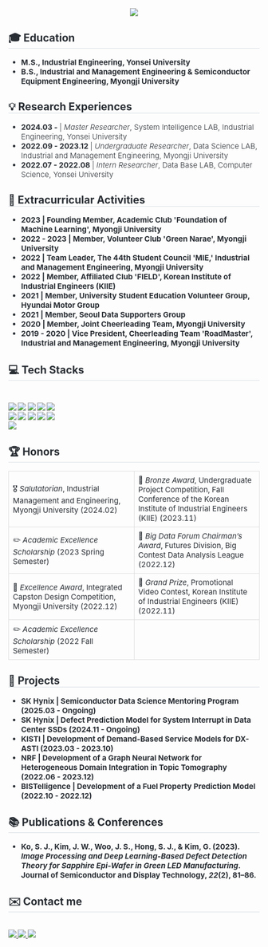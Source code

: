 <div style="text-align: center;">
    <img src="https://capsule-render.vercel.app/api?type=venom&color=gradient&height=180&text=Welcome%20to%20Exponential%20Growth%20Space&animation=fadeIn&fontColor=074778&fontSize=40" />
</div>

<div style="text-align: left;">
    <h2 style="border-bottom: 1px solid #d8dee4; color: #282d33;"> 🎓 Education </h2>
    <div style="font-size: 15px; color: #282d33; margin-bottom: 20px;">
        <ul style="font-weight: 700;">
            <li><b>M.S., Industrial Engineering, Yonsei University</li>
            <li><b>B.S., Industrial and Management Engineering & Semiconductor Equipment Engineering, Myongji University</li>
        </ul>
    </div>

<div style="text-align: left;">
    <h2 style="border-bottom: 1px solid #d8dee4; color: #282d33;"> 💡 Research Experiences </h2>
    <div style="font-size: 15px; color: #282d33; margin-bottom: 20px;">
        <ul style="font-weight: 300;">
            <li><b>2024.03 - </b> | <i>Master Researcher</i>, System Intelligence LAB, Industrial Engineering, Yonsei University</li>
            <li><b>2022.09 - 2023.12 </b> | <i>Undergraduate Researcher</i>, Data Science LAB, Industrial and Management Engineering, Myongji University</li>
            <li><b>2022.07 - 2022.08 </b> | <i>Intern Researcher</i>, Data Base LAB, Computer Science, Yonsei University</li>
        </ul>
    </div>

<div style="text-align: left;">
    <h2 style="border-bottom: 1px solid #d8dee4; color: #282d33;"> 🌟 Extracurricular Activities </h2>
    <div style="font-size: 15px; color: #282d33; margin-bottom: 20px;">
        <ul style="font-weight: 700;">
            <li><b>2023</b> | Founding Member, Academic Club 'Foundation of Machine Learning', Myongji University</li>
            <li><b>2022 - 2023</b> | Member, Volunteer Club 'Green Narae', Myongji University</li>
            <li><b>2022</b> | Team Leader, The 44th Student Council 'MIE,' Industrial and Management Engineering, Myongji University</li>
            <li><b>2022</b> | Member, Affiliated Club 'FIELD', Korean Institute of Industrial Engineers (KIIE)</li>
            <li><b>2021</b> | Member, University Student Education Volunteer Group, Hyundai Motor Group</li>
            <li><b>2021</b> | Member, Seoul Data Supporters Group</li>
            <li><b>2020</b> | Member, Joint Cheerleading Team, Myongji University</li>
            <li><b>2019 - 2020</b> | Vice President, Cheerleading Team 'RoadMaster', Industrial and Management Engineering, Myongji University</li>
        </ul>
    </div>
</div>

<div style="text-align: left;">
    <h2 style="border-bottom: 1px solid #d8dee4; color: #282d33;">💻 Tech Stacks</h2> 
    <br> 
    <div style="margin: 10px 0;"> 
        <img src="https://img.shields.io/badge/C-A8B9CC?style=for-the-badge&logo=C&logoColor=white">
        <img src="https://img.shields.io/badge/Figma-F24E1E?style=for-the-badge&logo=Figma&logoColor=white">
        <img src="https://img.shields.io/badge/Git-F05032?style=for-the-badge&logo=Git&logoColor=white">
        <img src="https://img.shields.io/badge/Github-181717?style=for-the-badge&logo=Github&logoColor=white">
        <img src="https://img.shields.io/badge/GitHub%20Pages-222222?style=for-the-badge&logo=GitHub%20Pages&logoColor=white">
        <br/>
        <img src="https://img.shields.io/badge/Keras-D00000?style=for-the-badge&logo=Keras&logoColor=white">
        <img src="https://img.shields.io/badge/Notion-000000?style=for-the-badge&logo=Notion&logoColor=white">
        <img src="https://img.shields.io/badge/Python-3776AB?style=for-the-badge&logo=Python&logoColor=white">
        <img src="https://img.shields.io/badge/PyTorch-EE4C2C?style=for-the-badge&logo=PyTorch&logoColor=white">
        <img src="https://img.shields.io/badge/Slack-4A154B?style=for-the-badge&logo=Slack&logoColor=white">
        <br/>
        <img src="https://img.shields.io/badge/Tensorflow-FF6F00?style=for-the-badge&logo=Tensorflow&logoColor=white">
    </div>
</div>

<div style="text-align: left;">
    <h2 style="border-bottom: 1px solid #d8dee4; color: #282d33;">🏆 Honors</h2>
    <table style="width: 100%; border-collapse: collapse; text-align: left; font-size: 15px; color: #282d33;">
        <colgroup>
            <col style="width: 50%;">
            <col style="width: 50%;">
        </colgroup>
        <tr>
            <td style="padding: 8px; border: 1px solid #ddd;">🎖️ <i>Salutatorian</i>, Industrial Management and Engineering, Myongji University (2024.02)</td>
            <td style="padding: 8px; border: 1px solid #ddd;">🏅 <i>Bronze Award</i>, Undergraduate Project Competition, Fall Conference of the Korean Institute of Industrial Engineers (KIIE) (2023.11)</td>
        </tr>
        <tr>
            <td style="padding: 8px; border: 1px solid #ddd;">✏️ <i>Academic Excellence Scholarship</i> (2023 Spring Semester)</td>
            <td style="padding: 8px; border: 1px solid #ddd;">🏅 <i>Big Data Forum Chairman’s Award</i>, Futures Division, Big Contest Data Analysis League (2022.12)</td>
        </tr>
        <tr>
            <td style="padding: 8px; border: 1px solid #ddd;">🏅 <i>Excellence Award</i>, Integrated Capston Design Competition, Myongji University (2022.12)</td>
            <td style="padding: 8px; border: 1px solid #ddd;">🏅 <i>Grand Prize</i>, Promotional Video Contest, Korean Institute of Industrial Engineers (KIIE) (2022.11)</td>
        </tr>
        <tr>
            <td style="padding: 8px; border: 1px solid #ddd;">✏️ <i>Academic Excellence Scholarship</i> (2022 Fall Semester)</td>
            <td style="padding: 8px; border: 1px solid #ddd;"></td>
        </tr>
    </table>
</div>



<div style="text-align: left;">
    <h2 style="border-bottom: 1px solid #d8dee4; color: #282d33;">📂 Projects</h2>
    <div style="font-size: 15px; color: #282d33;">
        <ul style="font-weight: 700;">
            <li><b>SK Hynix</b> | Semiconductor Data Science Mentoring Program (2025.03 - Ongoing)</li>
            <li><b>SK Hynix</b> | Defect Prediction Model for System Interrupt in Data Center SSDs (2024.11 - Ongoing)</li>
            <li><b>KISTI</b> | Development of Demand-Based Service Models for DX-ASTI (2023.03 - 2023.10)</li>
            <li><b>NRF</b> | Development of a Graph Neural Network for Heterogeneous Domain Integration in Topic Tomography (2022.06 - 2023.12)</li>
            <li><b>BISTelligence</b> | Development of a Fuel Property Prediction Model (2022.10 - 2022.12)</li>
        </ul>
    </div>
</div>

<div style="text-align: left;">
    <h2 style="border-bottom: 1px solid #d8dee4; color: #282d33;">📚 Publications & Conferences </h2>
    <div style="font-size: 15px; color: #282d33; margin-bottom: 20px;">
        <ul style="font-weight: 700;">
            <li>
                Ko, S. J., Kim, J. W., Woo, J. S., Hong, S. J., & Kim, G. (2023). 
                <i>Image Processing and Deep Learning-Based Defect Detection Theory 
                for Sapphire Epi-Wafer in Green LED Manufacturing</i>. 
                <b>Journal of Semiconductor and Display Technology</b>, <i>22</i>(2), 81–86.
            </li>
        </ul>
    </div>
</div>

<div style="text-align: left;">
    <h2 style="border-bottom: 1px solid #d8dee4; color: #282d33;"> ✉️ Contact me</h2> 
    <br> 
    <div style="text-align: left;"> 
        <a href="https://piscesue0317.tistory.com/" target="_blank">
            <img src="https://img.shields.io/badge/Tistory-000000?style=for-the-badge&logo=Tistory&logoColor=white">
        </a>
        <a href="https://www.notion.so/WOO-JISU-77429c79567e4a25918c13ff19e4f4db" target="_blank">
            <img src="https://img.shields.io/badge/Notion-000000?style=for-the-badge&logo=Notion&logoColor=white">
        </a>
        <a href="mailto:piscesue0317@yonsei.ac.kr" target="_blank">
            <img src="https://img.shields.io/badge/Gmail-EA4335?style=for-the-badge&logo=Gmail&logoColor=white">
        </a>
    </div>  
</div>
